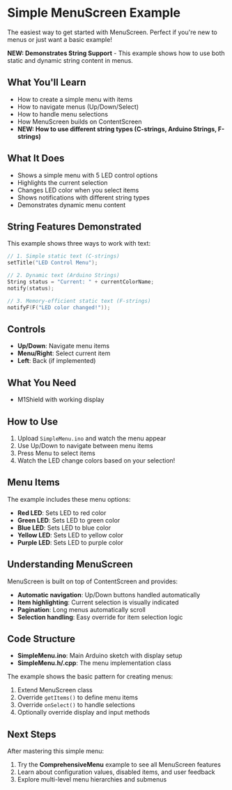 # Simple MenuScreen Example

The easiest way to get started with MenuScreen. Perfect if you're new to menus or just want a basic example!

**NEW: Demonstrates String Support** - This example shows how to use both static and dynamic string content in menus.

## What You'll Learn

- How to create a simple menu with items
- How to navigate menus (Up/Down/Select)
- How to handle menu selections
- How MenuScreen builds on ContentScreen
- **NEW: How to use different string types (C-strings, Arduino Strings, F-strings)**

## What It Does

- Shows a simple menu with 5 LED control options
- Highlights the current selection
- Changes LED color when you select items
- Shows notifications with different string types
- Demonstrates dynamic menu content

## String Features Demonstrated

This example shows three ways to work with text:

```cpp
// 1. Simple static text (C-strings)
setTitle("LED Control Menu");

// 2. Dynamic text (Arduino Strings)
String status = "Current: " + currentColorName;
notify(status);

// 3. Memory-efficient static text (F-strings)
notifyF(F("LED color changed!"));
```

## Controls

- **Up/Down**: Navigate menu items
- **Menu/Right**: Select current item
- **Left**: Back (if implemented)

## What You Need

- M1Shield with working display

## How to Use

1. Upload `SimpleMenu.ino` and watch the menu appear
2. Use Up/Down to navigate between menu items
3. Press Menu to select items
4. Watch the LED change colors based on your selection!

## Menu Items

The example includes these menu options:

- **Red LED**: Sets LED to red color
- **Green LED**: Sets LED to green color
- **Blue LED**: Sets LED to blue color
- **Yellow LED**: Sets LED to yellow color
- **Purple LED**: Sets LED to purple color

## Understanding MenuScreen

MenuScreen is built on top of ContentScreen and provides:

- **Automatic navigation**: Up/Down buttons handled automatically
- **Item highlighting**: Current selection is visually indicated
- **Pagination**: Long menus automatically scroll
- **Selection handling**: Easy override for item selection logic

## Code Structure

- **SimpleMenu.ino**: Main Arduino sketch with display setup
- **SimpleMenu.h/.cpp**: The menu implementation class

The example shows the basic pattern for creating menus:

1. Extend MenuScreen class
2. Override `getItems()` to define menu items
3. Override `onSelect()` to handle selections
4. Optionally override display and input methods

## Next Steps

After mastering this simple menu:

1. Try the **ComprehensiveMenu** example to see all MenuScreen features
2. Learn about configuration values, disabled items, and user feedback
3. Explore multi-level menu hierarchies and submenus
